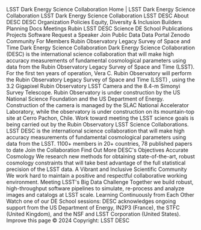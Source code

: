 LSST Dark Energy Science Collaboration
Home | LSST Dark Energy Science Collaboration
LSST Dark Energy Science Collaboration
LSST DESC
About DESC
DESC
Organization
Policies
Equity, Diversity & Inclusion
Builders
Planning Docs
Meetings
Rubin LSST
DESC Science
DE School
Publications
Projects
Software
Request a Speaker
Join
Public Data
Data Portal
Zenodo Community
For Members
Rubin Observatory Legacy Survey of Space and Time
Dark Energy Science Collaboration
Dark Energy Science Collaboration (DESC) is the international science collaboration that will make high accuracy measurements of fundamental cosmological parameters using data from the Rubin Observatory Legacy Survey of Space and Time (LSST).
For the first ten years of operation, Vera C. Rubin Observatory will perform the Rubin Observatory Legacy Survey of Space and Time (LSST) , using the 3.2 Gigapixel Rubin Observatory LSST Camera and the 8.4-m Simonyi Survey Telescope. Rubin Observatory is under construction by the US National Science Foundation and the US Department of Energy. Construction of the camera is managed by the SLAC National Accelerator Laboratory, while the observatory is under construction on its mountain-top site at Cerro Pachon, Chile. Work toward meeting the LSST science goals is being carried out by the Rubin Observatory LSST Science Collaborations.
LSST DESC is the international science collaboration that will make high accuracy measurements of fundamental cosmological parameters using data from the LSST.
1100+ members in
20+ countries,
78
published papers to date
Join the Collaboration
Find Out More
DESC's Objectives
Accurate Cosmology
We research new methods for obtaining state-of-the-art, robust cosmology constraints that will take best advantage of the full statistical precision of the LSST data.
A Vibrant and Inclusive Scientific Community
We work hard to maintain a positive and respectful collaborative working environment.
Meeting LSST's Big Data Challenge
Together we build robust, high-throughput software pipelines to simulate, re-process and analyze images and catalogs at LSST scale.
Learning Continuously from Each Other
Watch one of our DE School sessions:
DESC acknowledges ongoing support from the US Department of Energy, IN2P3 (France), the STFC (United Kingdom), and the NSF and LSST Corporation (United States).
Improve this page
© 2024 Copyright:
LSST DESC